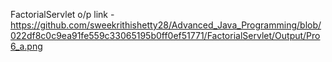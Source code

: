 FactorialServlet o/p link -https://github.com/sweekrithishetty28/Advanced_Java_Programming/blob/022df8c0c9ea91fe559c33065195b0ff0ef51771/FactorialServlet/Output/Pro6_a.png